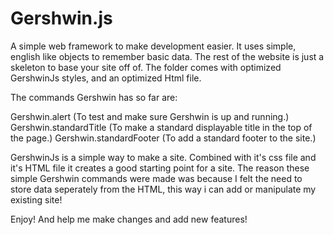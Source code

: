 # Gershwin.js
A simple web framework to make development easier. It uses simple, english like objects to remember basic data. The rest of the website is just a skeleton to base your site off of. 
The folder comes with optimized GershwinJs styles, and an optimized Html file.

The commands Gershwin has so far are: 

Gershwin.alert (To test and make sure Gershwin is up and running.)
Gershwin.standardTitle (To make a standard displayable title in the top of the page.)
Gershwin.standardFooter (To add a standard footer to the site.)


GershwinJs is a simple way to make a site. Combined with it's css file and it's HTML file it creates a good starting point for a site. The reason these simple Gershwin commands were made was because I felt the need to store data seperately from the HTML, this way i can add or   manipulate my existing site!

Enjoy! And help me make changes and add new features!

